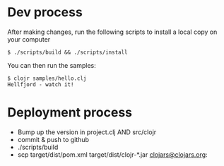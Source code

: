 # Dev process

After making changes, run the following scripts to install a local copy on your computer

	$ ./scripts/build && ./scripts/install

You can then run the samples:

	$ clojr samples/hello.clj
	Hellfjord - watch it!

# Deployment process

- Bump up the version in project.clj AND src/clojr
- commit & push to github
- ./scripts/build
- scp target/dist/pom.xml target/dist/clojr-*.jar clojars@clojars.org:
